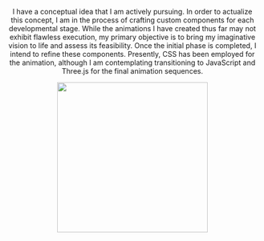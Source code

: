 <div align="center">
  
I have a conceptual idea that I am actively pursuing. In order to actualize this concept, I am in the process of crafting custom components for each developmental stage. While the animations I have created thus far may not exhibit flawless execution, my primary objective is to bring my imaginative vision to life and assess its feasibility. Once the initial phase is completed, I intend to refine these components. Presently, CSS has been employed for the animation, although I am contemplating transitioning to JavaScript and Three.js for the final animation sequences.

<div/>
  
<img align="center" width="300" height="300" src="https://miro.medium.com/v2/resize:fit:1200/format:webp/0*VcMPr1unIjAIHw2j.jpg">


